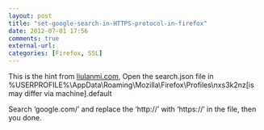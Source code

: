 ```yaml
---
layout: post
title: "set-google-search-in-HTTPS-protocol-in-firefox"
date: 2012-07-01 17:56
comments: true
external-url:
categories: [Firefox, SSL]
---
```

This is the hint from <a href="http://liulanmi.com/zt/2595.html" target="_blank">liulanmi.com</a>, Open the search.json file in %USERPROFILE%\AppData\Roaming\Mozilla\Firefox\Profiles\nxs3k2nz[is may differ via machine].default

Search &lsquo;google.com/&rsquo; and replace the &lsquo;http://&rsquo; with &lsquo;https://&rsquo; in the file, then you done.